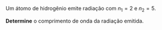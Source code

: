 Um átomo de hidrogênio emite radiação com $n_1 = 2$ e $n_2 = 5$.

**Determine** o comprimento de onda da radiação emitida.
